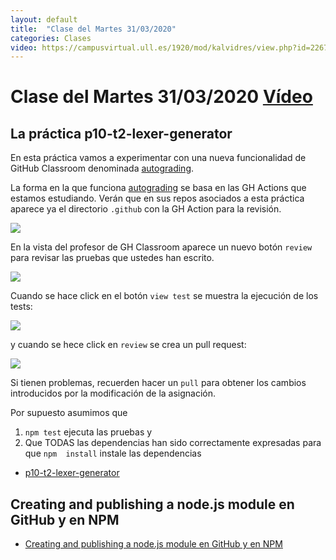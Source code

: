 ```yaml
---
layout: default
title:  "Clase del Martes 31/03/2020"
categories: Clases
video: https://campusvirtual.ull.es/1920/mod/kalvidres/view.php?id=226757
---
```


# Clase del Martes 31/03/2020  [Vídeo]({{page.video}})

## La práctica p10-t2-lexer-generator

En esta práctica vamos a experimentar con una nueva funcionalidad de
GitHub Classroom denominada [autograding](https://classroom.github.com/help/auto-grading).

La forma en la que funciona [autograding](https://classroom.github.com/help/auto-grading) se basa en las GH Actions que estamos estudiando. Verán que en sus repos asociados a esta práctica aparece ya el directorio `.github` con la GH Action para la revisión.

![]({{site.baseurl}}/assets/images/github-classroom-autograde-action.png)

En la vista del profesor de GH Classroom aparece un nuevo botón `review` para revisar las pruebas que ustedes han escrito.

![]({{site.baseurl}}/assets/images/github-classroom-autograde.png)

Cuando se hace click en el botón `view test` se muestra la ejecución de los tests:

![]({{site.baseurl}}/assets/images/github-classroom-autograde-view-test.png)

y cuando se hece click en `review` se crea un pull request:

![]({{site.baseurl}}/assets/images/github-classroom-autograde-pull-request.png)

Si tienen problemas, recuerden hacer un `pull` para obtener los cambios introducidos por la modificación de la asignación.

Por supuesto asumimos que

1. `npm test` ejecuta las pruebas y 
2. Que TODAS las dependencias han sido correctamente expresadas para que `npm  install` instale las dependencias

* [p10-t2-lexer-generator]({{site.baseurl}}/tema2-expresiones-regulares-y-analisis-lexico/practicas/p10-t2-lexer-generator/)

## Creating and publishing a node.js module en GitHub y en NPM

* [Creating and publishing a node.js module en GitHub y en NPM]({{site.baseurl}}/tema1-introduccion-a-javascript/creating-and-publishing-npm-module)

